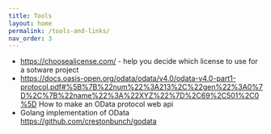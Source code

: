 ```yaml
---
title: Tools
layout: home
permalink: /tools-and-links/
nav_order: 3
---
```


- https://choosealicense.com/ - help you decide which license to use for a sotware project
- https://docs.oasis-open.org/odata/odata/v4.0/odata-v4.0-part1-protocol.pdf#%5B%7B%22num%22%3A213%2C%22gen%22%3A0%7D%2C%7B%22name%22%3A%22XYZ%22%7D%2C69%2C501%2C0%5D How to make an OData protocol web api
- Golang implementation of OData https://github.com/crestonbunch/godata
